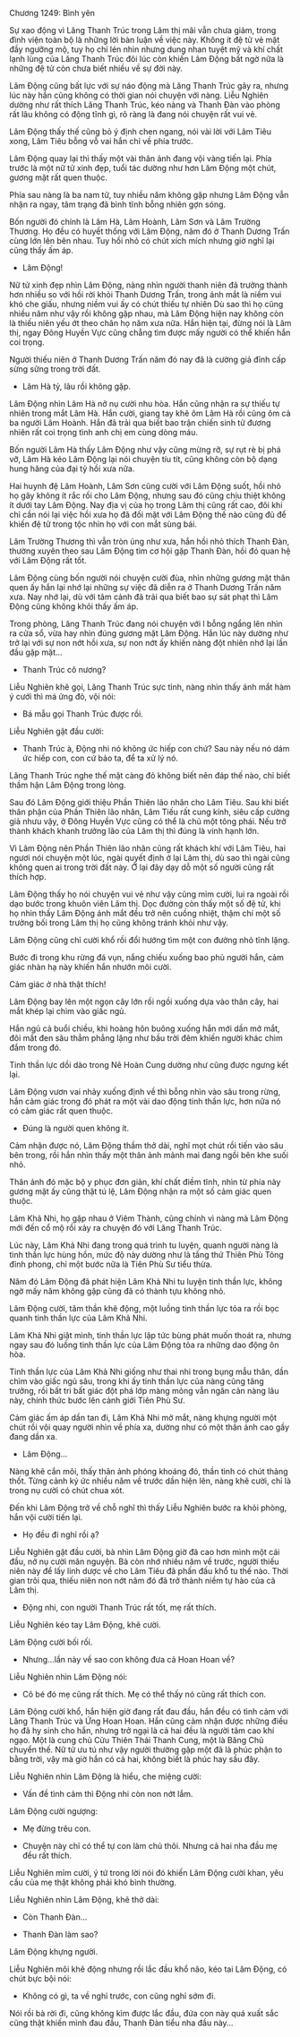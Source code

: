 




Chương 1249: Bình yên


Sự xao động vì Lăng Thanh Trúc trong Lâm thị mãi vẫn chưa giảm, trong đình viện toàn bộ là những lời bàn luận về việc này. Không ít đệ tử vẻ mặt đầy ngưỡng mộ, tuy họ chỉ lén nhìn nhưng dung nhan tuyệt mỹ và khí chất lạnh lùng của Lăng Thanh Trúc đôi lúc còn khiến Lâm Động bất ngờ nữa là những đệ tử còn chưa biết nhiều về sự đời này.

Lâm Động cũng bất lực với sự náo động mà Lăng Thanh Trúc gây ra, nhưng lúc này hắn cũng không có thời gian nói chuyện với nàng. Liễu Nghiên dường như rất thích Lăng Thanh Trúc, kéo nàng và Thanh Đàn vào phòng rất lâu không có động tĩnh gì, rõ ràng là đang nói chuyện rất vui vẻ.

Lâm Động thấy thế cũng bỏ ý định chen ngang, nói vài lời với Lâm Tiêu xong, Lâm Tiêu bỗng vỗ vai hắn chỉ về phía trước.

Lâm Động quay lại thì thấy một vài thân ảnh đang vội vàng tiến lại. Phía trước là một nữ tử xinh đẹp, tuổi tác dường như hơn Lâm Động một chút, gương mặt rất quen thuộc.

Phía sau nàng là ba nam tử, tuy nhiều năm không gặp nhưng Lâm Động vẫn nhận ra ngay, tâm trạng đã bình tĩnh bỗng nhiên gợn sóng.

Bốn người đó chính là Lâm Hà, Lâm Hoành, Lâm Sơn và Lâm Trường Thương. Họ đều có huyết thống với Lâm Động, năm đó ở Thanh Dương Trấn cùng lớn lên bên nhau. Tuy hồi nhỏ có chút xích mích nhưng giờ nghĩ lại cũng thấy ấm áp.

- Lâm Động!

Nữ tử xinh đẹp nhìn Lâm Động, nàng nhìn người thanh niên đã trưởng thành hơn nhiều so với hồi rời khỏi Thanh Dương Trấn, trong ánh mắt là niềm vui khó che giấu, nhưng niềm vui ấy có chút thiếu tự nhiên Dù sao thì họ cũng nhiều năm như vậy rồi không gặp nhau, mà Lâm Động hiện nay không còn là thiếu niên yếu ớt theo chân họ năm xưa nữa. Hắn hiện tại, đừng nói là Lâm thị, ngay Đông Huyền Vực cũng chẳng tìm được mấy người có thể khiến hắn coi trọng.

Người thiếu niên ở Thanh Dương Trấn năm đó nay đã là cường giả đỉnh cấp sừng sững trong trời đất.

- Lâm Hà tỷ, lâu rồi không gặp.

Lâm Động nhìn Lâm Hà nở nụ cười nhu hòa. Hắn cũng nhận ra sự thiếu tự nhiên trong mắt Lâm Hà. Hắn cười, giang tay khẽ ôm Lâm Hà rồi cũng ôm cả ba người Lâm Hoành. Hắn đã trải qua biết bao trận chiến sinh tử đương nhiên rất coi trọng tình anh chị em cùng dòng máu.

Bốn người Lâm Hà thấy Lâm Động như vậy cũng mừng rỡ, sự rụt rè bị phá vỡ, Lâm Hà kéo Lâm Động lại nói chuyện tíu tít, cũng không còn bộ dạng hung hăng của đại tỷ hồi xưa nữa.

Hai huynh đệ Lâm Hoành, Lâm Sơn cũng cười với Lâm Động suốt, hồi nhỏ họ gây không ít rắc rối cho Lâm Động, nhưng sau đó cũng chịu thiệt không ít dưới tay Lâm Động. Nay địa vị của họ trong Lâm thị cũng rất cao, đôi khi chỉ cần nói lại việc hồi xưa họ đã đối mặt với Lâm Động thế nào cũng đủ để khiến đệ tử trong tộc nhìn họ với con mắt sùng bái.

Lâm Trường Thương thì vẫn tròn ủng như xưa, hắn hồi nhỏ thích Thanh Đàn, thường xuyên theo sau Lâm Động tìm cơ hội gặp Thanh Đàn, hồi đó quan hệ với Lâm Động rất tốt.

Lâm Động cùng bốn người nói chuyện cười đùa, nhìn những gương mặt thân quen ấy hắn lại nhớ lại những sự việc đã diễn ra ở Thanh Dương Trấn năm xưa. Nay nhớ lại, dù với tâm cảnh đã trải qua biết bao sự sát phạt thì Lâm Động cũng không khỏi thấy ấm áp.

Trong phòng, Lăng Thanh Trúc đang nói chuyện với l bỗng ngẩng lên nhìn ra cửa sổ, vừa hay nhìn đúng gương mặt Lâm Động. Hắn lúc này dường như trở lại với sự non nớt hồi xưa, sự non nớt ấy khiến nàng đột nhiên nhớ lại lần đầu gặp mặt…

- Thanh Trúc cô nương?

Liễu Nghiên khẽ gọi, Lăng Thanh Trúc sực tỉnh, nàng nhìn thấy ánh mắt hàm ý cưới thì má ửng đỏ, vội nói:

- Bá mẫu gọi Thanh Trúc được rồi.

Liễu Nghiên gật đầu cười:

- Thanh Trúc à, Động nhi nó không ức hiếp con chứ? Sau này nếu nó dám ức hiếp con, con cứ bảo ta, để ta xử lý nó.

Lăng Thanh Trúc nghe thế mặt càng đỏ không biết nên đáp thế nào, chỉ biết thầm hận Lâm Động trong lòng.

Sau đó Lâm Động giới thiệu Phần Thiên lão nhân cho Lâm Tiêu. Sau khi biết thân phận của Phần Thiên lão nhân, Lâm Tiếu rất cung kính, siêu cấp cường giả nhưu vậy, ở Đông Huyền Vực cũng có thể là chủ một tông phái. Nếu trở thành khách khanh trưởng lão của Lâm thị thì đúng là vinh hạnh lớn.

Vì Lâm Động nên Phần Thiên lão nhân cũng rất khách khí với Lâm Tiêu, hai ngươi nói chuyện một lúc, ngài quyết định ở lại Lâm thị, dù sao thì ngài cũng không quen ai trong trời đất này. Ở lại đây dạy dỗ một số người cũng rất thích hợp.

Lâm Động thấy họ nói chuyện vui vẻ như vậy cũng mỉm cười, lui ra ngoài rồi dạo bước trong khuôn viên Lâm thị. Dọc đường còn thấy một số đệ tử, khi họ nhìn thấy Lâm Động ánh mắt đều trở nên cuồng nhiệt, thậm chí một số trưởng bối trong Lâm thị họ cũng không tránh khỏi như vậy.

Lâm Động cũng chỉ cười khổ rồi đổi hướng tìm một con đường nhỏ tĩnh lặng.

Bước đi trong khu rừng đá vụn, nắng chiếu xuống bao phủ người hắn, cảm giác nhàn hạ này khiến hắn nhướn môi cười.

Cảm giác ở nhà thật thích!

Lâm Động bay lên một ngọn cây lớn rồi ngồi xuống dựa vào thân cây, hai mắt khép lại chìm vào giấc ngủ.

Hắn ngủ cả buổi chiều, khi hoàng hôn buông xuống hắn mới dần mở mắt, đôi mắt đen sâu thẳm phẳng lặng như bầu trời đêm khiến người khác chìm đắm trong đó.

Tinh thần lực dồi dào trong Nê Hoàn Cung dường như cũng được ngưng kết lại.

Lâm Động vươn vai nhảy xuống định về thì bỗng nhìn vào sâu trong rừng, hắn cảm giác trong đó phát ra một vài dao động tinh thần lực, hơn nữa nó có cảm giác rất quen thuộc.

- Đúng là người quen không ít.

Cảm nhận được nó, Lâm Động thầm thở dài, nghĩ mọt chút rồi tiến vào sâu bên trong, rồi hắn nhìn thấy một thân ảnh mảnh mai đang ngồi bên khe suối nhỏ.

Thân ảnh đó mặc bộ y phục đơn giản, khí chất điềm tĩnh, nhìn từ phía này gương mặt ấy cũng thật tú lệ, Lâm Động nhận ra một số cảm giác quen thuộc.

Lâm Khả Nhi, họ gặp nhau ở Viêm Thành, cũng chính vì nàng mà Lâm Động mới đến cổ mộ rồi xảy ra chuyện đó với Lăng Thanh Trúc.

Lúc này, Lâm Khả Nhi đang trong quá trình tu luyện, quanh người nàng là tinh thần lực hùng hồn, mức độ này dường như là tầng thứ Thiên Phù Tông đỉnh phong, chỉ một bước nữa là Tiên Phù Sư tiểu thừa.

Năm đó Lâm Động đã phát hiện Lâm Khả Nhi tu luyện tinh thần lực, không ngờ mấy năm không gặp cũng đã có thành tựu không nhỏ.

Lâm Động cười, tâm thần khẽ động, một luồng tinh thần lực tỏa ra rồi bọc quanh tinh thần lực của Lâm Khả Nhi.

Lâm Khả Nhi giật mình, tinh thần lực lập tức bùng phát muốn thoát ra, nhưng ngay sau đó luồng tinh thần lực của Lâm Động tỏa ra những dao động ôn hòa.

Tinh thần lực của Lâm Khả Nhi giống như thai nhi trong bụng mẫu thân, dần chìm vào giấc ngủ sâu, trong khi ấy tinh thần lực của nàng cũng tăng trưởng, rồi bất tri bất giác đột phá lớp màng mỏng vẫn ngăn cản nàng lâu này, chính thức bước lên cảnh giới Tiên Phù Sư.

Cảm giác ấm áp dần tan đi, Lâm Khả Nhi mở mắt, nàng khựng người một chút rồi vội quay người nhìn về phía xa, dường như có một thân ảnh cao gầy đang dần xa.

- Lâm Động…

Nàng khẽ cắn môi, thấy thân ảnh phóng khoáng đó, thần tình có chút thảng thốt. Từng cảnh ký ức nhiều năm về trước dần hiện lên, nàng khẽ cười, chỉ là trong nụ cười có chút chua xót.

Đến khi Lâm Động trở về chỗ nghĩ thì thấy Liễu Nghiên bước ra khỏi phòng, hắn vội cười tiến lại.

- Họ đều đi nghỉ rồi ạ?

Liễu Nghiên gật đầu cười, bà nhìn Lâm Động giờ đã cao hơn mình một cái đầu, nở nụ cười mãn nguyện. Bà còn nhớ nhiều năm về trước, người thiếu niên này để lấy linh dược về cho Lâm Tiêu đã phấn đấu khổ tu thế nào. Thời gian trôi qua, thiếu niên non nớt năm đó đã trở thành niềm tự hào của cả Lâm thị.

- Động nhi, con người Thanh Trúc rất tốt, mẹ rất thích.

Liễu Nghiên kéo tay Lâm Động, khẽ cười.

Lâm Động cười bối rối.

- Nhưng…lần này về sao con không đưa cả Hoan Hoan về?

Liễu Nghiên nhìn Lâm Động nói:

- Cô bé đó mẹ cũng rất thích. Mẹ có thể thấy nó cũng rất thích con.

Lâm Động cười khổ, hắn hiện giờ đang rất đau đầu, hắn đều có tình cảm với Lăng Thanh Trúc và Ứng Hoan Hoan. Hắn cũng cảm nhận được những điều họ đã hy sinh cho hắn, nhưng trở ngại là cả hai đều là người tâm cao khí ngạo. Một là cung chủ Cửu Thiên Thái Thanh Cung, một là Băng Chủ chuyển thế. Nữ tử ưu tú như vậy người thường gặp một đã là phúc phận to bằng trời, vậy mà giờ hắn có cả hai, không biết là phúc hay sầu đây.

Liễu Nghiên nhìn Lâm Động là hiểu, che miệng cười:

- Vấn đề tình cảm thì Động nhi còn non nớt lắm.

Lâm Động cười ngượng:

- Mẹ đừng trêu con.

- Chuyện này chỉ có thể tự con làm chủ thôi. Nhưng cả hai nha đầu mẹ đều rất thích.

Liễu Nghiên mỉm cười, ý tứ trong lời nói đó khiến Lâm Động cười khan, yêu cầu của mẹ thật không phải khó bình thường.

Liễu Nghiên nhìn Lâm Động, khẽ thở dài:

- Còn Thanh Đàn…

- Thanh Đàn làm sao?

Lâm Động khựng người.

Liễu Nghiên môi khẽ động nhưng rồi lắc đầu khổ não, kéo tai Lâm Động, có chút bực bội nói:

- Không có gì, ta về nghỉ trước, con cũng nghỉ sớm đi.

Nói rồi bà rời đi, cũng không kìm được lắc đầu, đứa con này quá xuất sắc cũng thật khiến mình đau đầu, Thanh Đàn tiểu nha đầu này…




